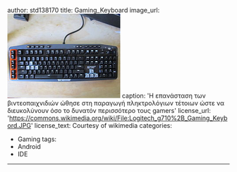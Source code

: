 author: std138170
title: Gaming_Keyboard
image_url: ![Gaming_Keyboard](https://github.com/std138170/gr/blob/gh-pages/images/Logitech_g710%2B_Gaming_Keybord.JPG)
caption: 'Η επανάσταση των βιντεοπαιχνιδιών ώθησε στη παραγωγή πληκτρολόγιων τέτοιων ώστε να διευκολύνουν όσο το δυνατόν περισσότερο τους gamers'
license_url: 'https://commons.wikimedia.org/wiki/File:Logitech_g710%2B_Gaming_Keybord.JPG'
license_text: Courtesy of wikimedia
categories:
  - Gaming
tags:
  - Android
  - IDE
---
